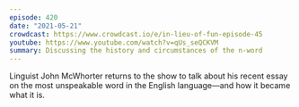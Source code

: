 ```yaml
---
episode: 420
date: "2021-05-21"
crowdcast: https://www.crowdcast.io/e/in-lieu-of-fun-episode-45
youtube: https://www.youtube.com/watch?v=qUs_seQCKVM
summary: Discussing the history and circumstances of the n-word
---
```

Linguist John McWhorter returns to the show to talk about his recent essay on the most unspeakable word in the English language—and how it became what it is.
